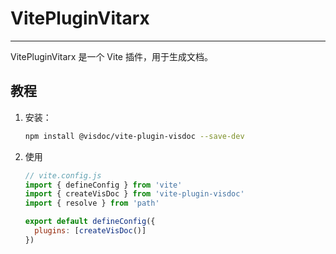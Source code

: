 # VitePluginVitarx

___________________________________________________

VitePluginVitarx 是一个 Vite 插件，用于生成文档。

## 教程

1. 安装：
   ```bash
   npm install @visdoc/vite-plugin-visdoc --save-dev
   ```
2. 使用
   ```javascript
   // vite.config.js
   import { defineConfig } from 'vite'
   import { createVisDoc } from 'vite-plugin-visdoc'
   import { resolve } from 'path'

   export default defineConfig({
     plugins: [createVisDoc()]
   })
   ```

